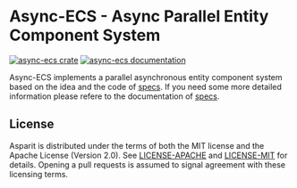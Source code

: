 # Async-ECS - Async Parallel Entity Component System

[![async-ecs crate](https://img.shields.io/crates/v/async-ecs.svg)](https://crates.io/crates/async-ecs)
[![async-ecs documentation](https://docs.rs/async-ecs/badge.svg)](https://docs.rs/async-ecs)

Async-ECS implements a parallel asynchronous entity component system based on the idea and the code of
[specs][specs]. If you need some more detailed information please refere to the documentation of
[specs][specs].

[specs]: https://github.com/amethyst/specs

## License

Asparit is distributed under the terms of both the MIT license and the
Apache License (Version 2.0). See [LICENSE-APACHE](LICENSE-APACHE) and
[LICENSE-MIT](LICENSE-MIT) for details. Opening a pull requests is
assumed to signal agreement with these licensing terms.
